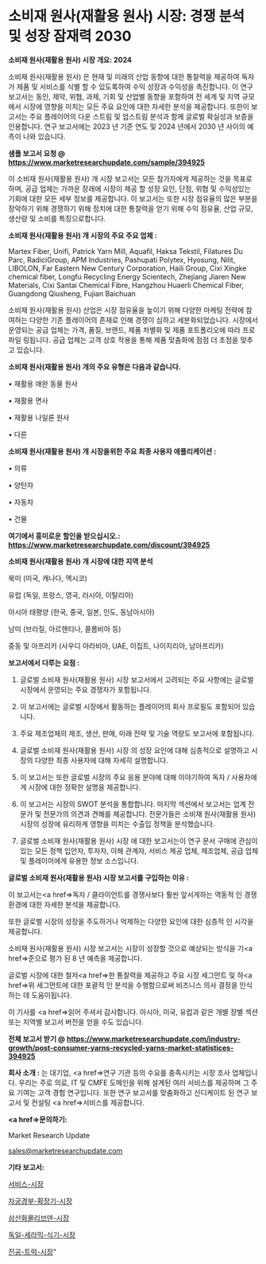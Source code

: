 # 소비재 원사(재활용 원사) 시장: 경쟁 분석 및 성장 잠재력 2030

<strong>소비재 원사(재활용 원사) 시장 개요: 2024</strong>

소비재 원사(재활용 원사) 은 현재 및 미래의 산업 동향에 대한 통찰력을 제공하여 독자가 제품 및 서비스를 식별 할 수 있도록하여 수익 성장과 수익성을 촉진합니다. 이 연구 보고서는 동인, 제약, 위협, 과제, 기회 및 산업별 동향을 포함하여 전 세계 및 지역 규모에서 시장에 영향을 미치는 모든 주요 요인에 대한 자세한 분석을 제공합니다. 또한이 보고서는 주요 플레이어의 다운 스트림 및 업스트림 분석과 함께 글로벌 확실성과 보증을 인용합니다. 연구 보고서에는 2023 년 기준 연도 및 2024 년에서 2030 년 사이의 예측이 나와 있습니다.



<strong>샘플 보고서 요청 @ <a href=https://www.marketresearchupdate.com/sample/394925>https://www.marketresearchupdate.com/sample/394925</a></strong>

이 소비재 원사(재활용 원사) 개 시장 보고서는 모든 참가자에게 제공하는 것을 목표로하며, 공급 업체는 가까운 장래에 시장이 제공 할 성장 요인, 단점, 위협 및 수익성있는 기회에 대한 모든 세부 정보를 제공합니다. 이 보고서는 또한 시장 점유율의 많은 부분을 장악하기 위해 경쟁하기 위해 정치에 대한 통찰력을 얻기 위해 수익 점유율, 산업 규모, 생산량 및 소비를 특징으로합니다.



<strong>소비재 원사(재활용 원사) 개 시장의 주요 주요 업체 :</strong>

Martex Fiber, Unifi, Patrick Yarn Mill, Aquafil, Haksa Tekstil, Filatures Du Parc, RadiciGroup, APM Industries, Pashupati Polytex, Hyosung, Nilit, LIBOLON, Far Eastern New Century Corporation, Haili Group, Cixi Xingke chemical fiber, Longfu Recycling Energy Scientech, Zhejiang Jiaren New Materials, Cixi Santai Chemical Fibre, Hangzhou Huaerli Chemical Fiber, Guangdong Qiusheng, Fujian Baichuan

소비재 원사(재활용 원사) 산업은 시장 점유율을 높이기 위해 다양한 마케팅 전략에 참여하는 다양한 기존 플레이어의 존재로 인해 경쟁이 심하고 세분화되었습니다. 시장에서 운영되는 공급 업체는 가격, 품질, 브랜드, 제품 차별화 및 제품 포트폴리오에 따라 프로파일 링됩니다. 공급 업체는 고객 상호 작용을 통해 제품 맞춤화에 점점 더 초점을 맞추고 있습니다.



<strong>소비재 원사(재활용 원사) 개의 주요 유형은 다음과 같습니다.</strong>

• 재활용 애완 동물 원사

• 재활용 면사

• 재활용 나일론 원사

• 다른



<strong>소비재 원사(재활용 원사) 개 시장을위한 주요 최종 사용자 애플리케이션 :</strong>

• 의류

• 양탄자

• 자동차

• 건물



<strong>여기에서 흥미로운 할인을 받으십시오.: <a href=https://www.marketresearchupdate.com/discount/394925>https://www.marketresearchupdate.com/discount/394925</a></strong>



<strong>소비재 원사(재활용 원사) 개 시장에 대한 지역 분석</strong>

북미 (미국, 캐나다, 멕시코)

유럽 (독일, 프랑스, 영국, 러시아, 이탈리아)

아시아 태평양 (한국, 중국, 일본, 인도, 동남아시아)

남미 (브라질, 아르헨티나, 콜롬비아 등)

중동 및 아프리카 (사우디 아라비아, UAE, 이집트, 나이지리아, 남아프리카)



<strong>보고서에서 다루는 요점 :</strong>

1. 글로벌 소비재 원사(재활용 원사) 시장 보고서에서 고려되는 주요 사항에는 글로벌 시장에서 운영되는 주요 경쟁자가 포함됩니다.

2. 이 보고서에는 글로벌 시장에서 활동하는 플레이어의 회사 프로필도 포함되어 있습니다.

3. 주요 제조업체의 제조, 생산, 판매, 미래 전략 및 기술 역량도 보고서에 포함됩니다.

4. 글로벌 소비재 원사(재활용 원사) 시장 의 성장 요인에 대해 심층적으로 설명하고 시장의 다양한 최종 사용자에 대해 자세히 설명합니다.

5. 이 보고서는 또한 글로벌 시장의 주요 응용 분야에 대해 이야기하여 독자 / 사용자에게 시장에 대한 정확한 설명을 제공합니다.

6. 이 보고서는 시장의 SWOT 분석을 통합합니다. 마지막 섹션에서 보고서는 업계 전문가 및 전문가의 의견과 견해를 제공합니다. 전문가들은 소비재 원사(재활용 원사) 시장의 성장에 유리하게 영향을 미치는 수출입 정책을 분석했습니다.

7. 글로벌 소비재 원사(재활용 원사) 시장 에 대한 보고서는이 연구 문서 구매에 관심이있는 모든 정책 입안자, 투자자, 이해 관계자, 서비스 제공 업체, 제조업체, 공급 업체 및 플레이어에게 유용한 정보 소스입니다.



<strong>글로벌 소비재 원사(재활용 원사) 시장 보고서를 구입하는 이유 :</strong>

이 보고서는<a href=>독자 / 클</a>라이언트를 경쟁사보다 훨씬 앞서게하는 역동적 인 경쟁 환경에 대한 자세한 분석을 제공합니다.

또한 글로벌 시장의 성장을 주도하거나 억제하는 다양한 요인에 대한 심층적 인 시각을 제공합니다.

소비재 원사(재활용 원사) 시장 보고서는 시장이 성장할 것으로 예상되는 방식을 기<a href=>준으로</a> 평가 된 8 년 예측을 제공합니다.

글로벌 시장에 대한 철저<a href=>한 통찰력</a>을 제공하고 주요 시장 세그먼트 및 하<a href=>위 세그</a>먼트에 대한 포괄적 인 분석을 수행함으로써 비즈니스 의사 결정을 인식하는 데 도움이됩니다.

이 기사를 <a href=>읽어 주</a>셔서 감사합니다. 아시아, 미국, 유럽과 같은 개별 장별 섹션 또는 지역별 보고서 버전을 얻을 수도 있습니다.



<strong>전체 보고서 받기 @ <a href=https://www.marketresearchupdate.com/industry-growth/post-consumer-yarns-recycled-yarns-market-statistices-394925>https://www.marketresearchupdate.com/industry-growth/post-consumer-yarns-recycled-yarns-market-statistices-394925</a></strong>



<strong>회사 소개 :</strong>
는 대기업, <a href=>연구 기</a>관 등의 수요를 충족시키는 시장 조사 업체입니다. 우리는 주로 의료, IT 및 CMFE 도메인을 위해 설계된 여러 서비스를 제공하며 그 주요 기여는 고객 경험 연구입니다. 또한 연구 보고서를 맞춤화하고 신디케이트 된 연구 보고서 및 컨설팅 <a href=>서비</a>스를 제공합니다.



<strong><a href=>문의하기:</a></strong>

Market Research Update

sales@marketresearchupdate.com



<strong>기타 보고서:</strong>

<a href=https://www.linkedin.com/pulse/서비스-시장-동향-및-성장-전망-isdailynews/>서비스-시장</a>

<a href=https://www.linkedin.com/pulse/자궁경부-확장기-시장-규모-및-성장-2023-survey-savvy-insights-360-analysis-r2j3f/>자궁경부-확장기-시장</a>

<a href=https://www.linkedin.com/pulse/삼산화몰리브덴-시장-동향-및-성장-전망-isdailynews-3ottf/>삼산화몰리브덴-시장</a>

<a href=https://www.linkedin.com/pulse/독일-세라믹-식기-시장-세분화-연구-및-목표-고객2030년-consumer-connection-compendium-ana-kpfwf/>독일-세라믹-식기-시장</a>

<a href=https://www.linkedin.com/pulse/진공-트럭-시장-경쟁-분석-및-성장-잠재력-2029-analytics-avenue-adventures-24-ana-c1x7f/>진공-트럭-시장</a>"
